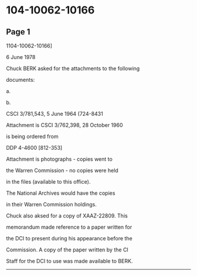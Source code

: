 # 104-10062-10166

## Page 1

1104-10062-10166]

6 June 1978

Chuck BERK asked for the attachments to the following

documents:

a.

b.

CSCI 3/781,543, 5 June 1964 (724-8431

Attachment is CSCI 3/762,398, 28 October 1960

is being ordered from

DDP 4-4600 [812-353]

Attachment is photographs - copies went to

the Warren Commission - no copies were held

in the files (available to this office).

The National Archives would have the copies

in their Warren Commission holdings.

Chuck also aksed for a copy of XAAZ-22809. This

memorandum made reference to a paper written for

the DCI to present during his appearance before the

Commission. A copy of the paper written by the CI

Staff for the DCI to use was made available to BERK.

---

